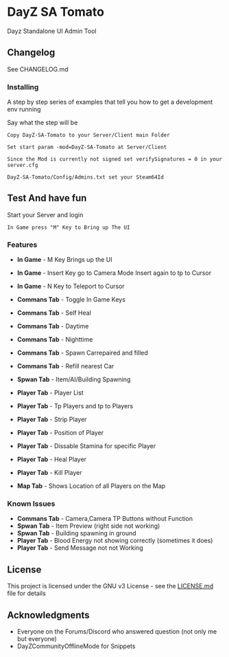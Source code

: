 # DayZ SA Tomato

Dayz Standalone UI Admin Tool

## Changelog

See CHANGELOG.md


### Installing

A step by step series of examples that tell you how to get a development env running

Say what the step will be

```
Copy DayZ-SA-Tomato to your Server/Client main Folder
```

```
Set start param -mod=DayZ-SA-Tomato at Server/Client
```
```
Since the Mod is currently not signed set verifySignatures = 0 in your server.cfg
```
```
DayZ-SA-Tomato/Config/Admins.txt set your Steam64Id
```

## Test And have fun

Start your Server and login


```
In Game press "M" Key to Bring up The UI
```

### Features

* **In Game** - M Key Brings up the UI
* **In Game** - Insert Key go to Camera Mode Insert again to tp to Cursor
* **In Game** - N Key to Teleport to Cursor
  
* **Commans Tab** - Toggle In Game Keys
* **Commans Tab** - Self Heal
* **Commans Tab** - Daytime
* **Commans Tab** - Nighttime
* **Commans Tab** - Spawn Carrepaired and filled
* **Commans Tab** - Refill nearest Car

* **Spwan Tab** - Item/AI/Building Spawning 

* **Player Tab** - Player List
* **Player Tab** - Tp Players and tp to Players
* **Player Tab** - Strip Player
* **Player Tab** - Position of Player
* **Player Tab** - Dissable Stamina for specific Player 
* **Player Tab** - Heal Player
* **Player Tab** - Kill Player

* **Map Tab** - Shows Location of all Players on the Map


### Known Issues

* **Commans Tab** - Camera,Camera TP Buttons without Function
* **Spwan Tab** - Item Preview (right side not working)
* **Spwan Tab** - Building spawning in ground
* **Player Tab** - Blood Energy not showing correctly (sometimes it does)
* **Player Tab** - Send Message not not Working

## License

This project is licensed under the GNU v3 License - see the [LICENSE.md](LICENSE.md) file for details

## Acknowledgments

* Everyone on the Forums/Discord who answered question (not only me but everyone)
* DayZCommunityOfflineMode for Snippets


